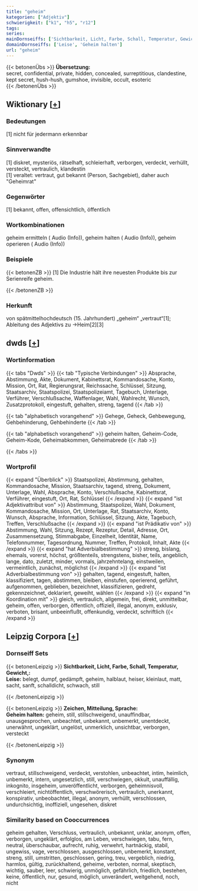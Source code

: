 ```yaml
---
title: "geheim"
kategorien: ["Adjektiv"]
schwierigkeit: ["k1", "h5", "r12"]
tags:
series:
mainDornseiffs: ['Sichtbarkeit, Licht, Farbe, Schall, Temperatur, Gewicht,', 'Zeichen, Mitteilung, Sprache']
domainDornseiffs: ['Leise', 'Geheim halten']
url: "geheim"
---
```


{{< betonenÜbs >}}
**Übersetzung:**  
secret, confidential, private, hidden, concealed, surreptitious, clandestine, kept secret, hush-hush, gumshoe, invisible, occult, esoteric  
{{< /betonenÜbs >}}

## Wiktionary [[+](https://de.wiktionary.org/wiki/geheim)]

### Bedeutungen
[1] nicht für jedermann erkennbar  

### Sinnverwandte
[1] diskret, mysteriös, rätselhaft, schleierhaft, verborgen, verdeckt, verhüllt, versteckt, vertraulich, klandestin  
[1] veraltet: vertraut, gut bekannt (Person, Sachgebiet), daher auch "Geheimrat"  

### Gegenwörter
[1] bekannt, offen, offensichtlich, öffentlich  

### Wortkombinationen
geheim ermitteln ( Audio (Info)), geheim halten ( Audio (Info)), geheim operieren ( Audio (Info))  

### Beispiele
{{< betonenZB >}}
[1] Die Industrie hält ihre neuesten Produkte bis zur Serienreife geheim.  

{{< /betonenZB >}}
### Herkunft
von spätmittelhochdeutsch (15. Jahrhundert) „geheim“ „vertraut“[1]; Ableitung des Adjektivs zu →Heim[2][3]  



## dwds [[+](https://www.dwds.de/wb/geheim)]

### Wortinformation
{{< tabs "Dwds" >}}
{{< tab "Typische Verbindungen" >}}
Absprache, Abstimmung, Akte, Dokument, Kabinettsrat, Kommandosache, Konto, Mission, Ort, Rat, Regierungsrat, Reichssache, Schlüssel, Sitzung, Staatsarchiv, Staatspolizei, Staatspolizeiamt, Tagebuch, Unterlage, Verführer, Verschlußsache, Waffenlager, Wahl, Wahlrecht, Wunsch, Zusatzprotokoll, eingestuft, gehalten, streng, tagend
{{< /tab >}}

{{< tab "alphabetisch vorangehend" >}}
Gehege, Geheck, Gehbewegung, Gehbehinderung, Gehbehinderte
{{< /tab >}}

{{< tab "alphabetisch vorangehend" >}}
geheim halten, Geheim-Code, Geheim-Kode, Geheimabkommen, Geheimabrede
{{< /tab >}}

{{< /tabs >}}

### Wortprofil
{{< expand "Überblick" >}} Staatspolizei, Abstimmung, gehalten, Kommandosache, Mission, Staatsarchiv, tagend, streng, Dokument, Unterlage, Wahl, Absprache, Konto, Verschlußsache, Kabinettsrat, Verführer, eingestuft, Ort, Rat, Schlüssel {{< /expand >}}
{{< expand "ist Adjektivattribut von" >}} Abstimmung, Staatspolizei, Wahl, Dokument, Kommandosache, Mission, Ort, Unterlage, Rat, Staatsarchiv, Konto, Wunsch, Absprache, Information, Schlüssel, Sitzung, Akte, Tagebuch, Treffen, Verschlußsache {{< /expand >}}
{{< expand "ist Prädikativ von" >}} Abstimmung, Wahl, Sitzung, Rezept, Rezeptur, Detail, Adresse, Ort, Zusammensetzung, Stimmabgabe, Einzelheit, Identität, Name, Telefonnummer, Tagesordnung, Nummer, Treffen, Protokoll, Inhalt, Akte {{< /expand >}}
{{< expand "hat Adverbialbestimmung" >}} streng, bislang, ehemals, vorerst, höchst, größtenteils, strengstens, bisher, teils, angeblich, lange, dato, zuletzt, minder, vormals, jahrzehntelang, einstweilen, vermeintlich, zunächst, möglichst {{< /expand >}}
{{< expand "ist Adverbialbestimmung von" >}} gehalten, tagend, eingestuft, halten, klassifiziert, tagen, abstimmen, bleiben, einstufen, operierend, geführt, aufgenommen, geblieben, bezeichnet, klassifizieren, gedreht, gekennzeichnet, deklariert, geweiht, wählen {{< /expand >}}
{{< expand "in Koordination mit" >}} gleich, vertraulich, allgemein, frei, direkt, unmittelbar, geheim, offen, verborgen, öffentlich, offiziell, illegal, anonym, exklusiv, verboten, brisant, unbeeinflußt, offenkundig, verdeckt, schriftlich {{< /expand >}}

## Leipzig Corpora [[+](https://corpora.uni-leipzig.de/en/res?word=geheim&corpusId=deu_newscrawl-public_2018)]

### Dornseiff Sets
{{< betonenLeipzig >}}
**Sichtbarkeit, Licht, Farbe, Schall, Temperatur, Gewicht,:**  
**Leise:** belegt, dumpf, gedämpft, geheim, halblaut, heiser, kleinlaut, matt, sacht, sanft, schalldicht, schwach, still  

{{< /betonenLeipzig >}}


{{< betonenLeipzig >}}
**Zeichen, Mitteilung, Sprache:**  
**Geheim halten:** geheim, still, stillschweigend, unauffindbar, unausgesprochen, unbeachtet, unbekannt, unbemerkt, unentdeckt, unerwähnt, ungeklärt, ungelöst, unmerklich, unsichtbar, verborgen, versteckt  

{{< /betonenLeipzig >}}

### Synonym
vertraut, stillschweigend, verdeckt, verstohlen, unbeachtet, intim, heimlich, unbemerkt, intern, ungesetzlich, still, verschwiegen, okkult, unauffällig, inkognito, insgeheim, unveröffentlicht, verborgen, geheimnisvoll, verschleiert, nichtöffentlich, verschwörerisch, vertraulich, unerkannt, konspirativ, unbeobachtet, illegal, anonym, verhüllt, verschlossen, undurchsichtig, inoffiziell, ungesehen, diskret


### Similarity based on Cooccurrences
geheim gehalten, Verschluss, vertraulich, unbekannt, unklar, anonym, offen, verborgen, ungeklärt, erfolglos, am Leben, verschwiegen, tabu, fern, neutral, überschaubar, aufrecht, ruhig, verwehrt, hartnäckig, stabil, ungewiss, vage, verschlossen, ausgeschlossen, unbemerkt, konstant, streng, still, umstritten, geschlossen, gering, treu, vergeblich, niedrig, harmlos, gültig, zurückhaltend, geheime, verboten, normal, skeptisch, wichtig, sauber, leer, schwierig, unmöglich, gefährlich, friedlich, bestehen, keine, öffentlich, nur, gesund, möglich, unverändert, weitgehend, noch, nicht

